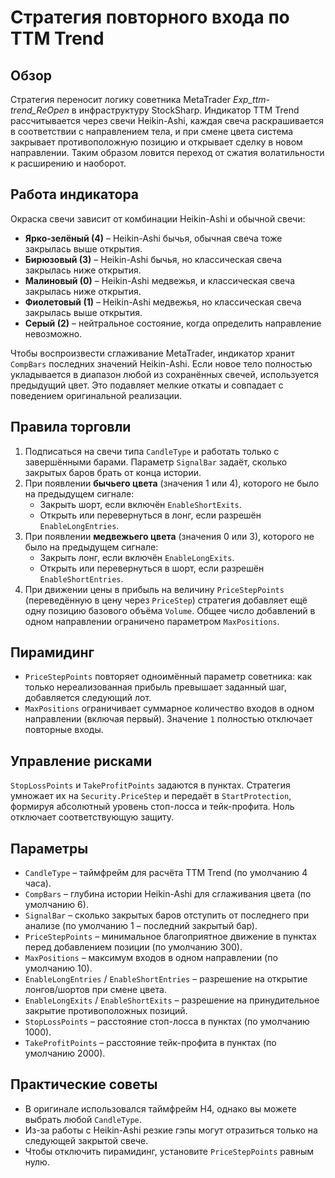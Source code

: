 # Стратегия повторного входа по TTM Trend

## Обзор
Стратегия переносит логику советника MetaTrader *Exp_ttm-trend_ReOpen* в инфраструктуру StockSharp. Индикатор TTM Trend рассчитывается через свечи Heikin-Ashi, каждая свеча раскрашивается в соответствии с направлением тела, и при смене цвета система закрывает противоположную позицию и открывает сделку в новом направлении. Таким образом ловится переход от сжатия волатильности к расширению и наоборот.

## Работа индикатора
Окраска свечи зависит от комбинации Heikin-Ashi и обычной свечи:

- **Ярко‑зелёный (4)** – Heikin-Ashi бычья, обычная свеча тоже закрылась выше открытия.
- **Бирюзовый (3)** – Heikin-Ashi бычья, но классическая свеча закрылась ниже открытия.
- **Малиновый (0)** – Heikin-Ashi медвежья, и классическая свеча закрылась ниже открытия.
- **Фиолетовый (1)** – Heikin-Ashi медвежья, но классическая свеча закрылась выше открытия.
- **Серый (2)** – нейтральное состояние, когда определить направление невозможно.

Чтобы воспроизвести сглаживание MetaTrader, индикатор хранит `CompBars` последних значений Heikin-Ashi. Если новое тело полностью укладывается в диапазон любой из сохранённых свечей, используется предыдущий цвет. Это подавляет мелкие откаты и совпадает с поведением оригинальной реализации.

## Правила торговли
1. Подписаться на свечи типа `CandleType` и работать только с завершёнными барами. Параметр `SignalBar` задаёт, сколько закрытых баров брать от конца истории.
2. При появлении **бычьего цвета** (значения 1 или 4), которого не было на предыдущем сигнале:
   - Закрыть шорт, если включён `EnableShortExits`.
   - Открыть или перевернуться в лонг, если разрешён `EnableLongEntries`.
3. При появлении **медвежьего цвета** (значения 0 или 3), которого не было на предыдущем сигнале:
   - Закрыть лонг, если включён `EnableLongExits`.
   - Открыть или перевернуться в шорт, если разрешён `EnableShortEntries`.
4. При движении цены в прибыль на величину `PriceStepPoints` (переведённую в цену через `PriceStep`) стратегия добавляет ещё одну позицию базового объёма `Volume`. Общее число добавлений в одном направлении ограничено параметром `MaxPositions`.

## Пирамидинг
- `PriceStepPoints` повторяет одноимённый параметр советника: как только нереализованная прибыль превышает заданный шаг, добавляется следующий лот.
- `MaxPositions` ограничивает суммарное количество входов в одном направлении (включая первый). Значение `1` полностью отключает повторные входы.

## Управление рисками
`StopLossPoints` и `TakeProfitPoints` задаются в пунктах. Стратегия умножает их на `Security.PriceStep` и передаёт в `StartProtection`, формируя абсолютный уровень стоп-лосса и тейк-профита. Ноль отключает соответствующую защиту.

## Параметры
- `CandleType` – таймфрейм для расчёта TTM Trend (по умолчанию 4 часа).
- `CompBars` – глубина истории Heikin-Ashi для сглаживания цвета (по умолчанию 6).
- `SignalBar` – сколько закрытых баров отступить от последнего при анализе (по умолчанию 1 – последний закрытый бар).
- `PriceStepPoints` – минимальное благоприятное движение в пунктах перед добавлением позиции (по умолчанию 300).
- `MaxPositions` – максимум входов в одном направлении (по умолчанию 10).
- `EnableLongEntries` / `EnableShortEntries` – разрешение на открытие лонгов/шортов при смене цвета.
- `EnableLongExits` / `EnableShortExits` – разрешение на принудительное закрытие противоположных позиций.
- `StopLossPoints` – расстояние стоп-лосса в пунктах (по умолчанию 1000).
- `TakeProfitPoints` – расстояние тейк-профита в пунктах (по умолчанию 2000).

## Практические советы
- В оригинале использовался таймфрейм H4, однако вы можете выбрать любой `CandleType`.
- Из-за работы с Heikin-Ashi резкие гэпы могут отразиться только на следующей закрытой свече.
- Чтобы отключить пирамидинг, установите `PriceStepPoints` равным нулю.
